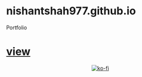 # nishantshah977.github.io


Portfolio

# [view](https://nishantshah977.github.io)

<div align="center">
 
[![ko-fi](https://ko-fi.com/img/githubbutton_sm.svg)](https://ko-fi.com/X8X8GMFMR)
<div>
